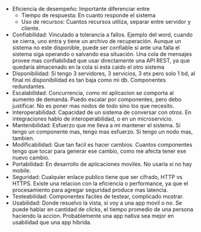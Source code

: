 - Eficiencia de desempeño: Importante diferenciar entre
	- Tiempo de respuesta: En cuanto responde el sistema
	- Uso de recursos: Cuantos recursos utiliza, separar entre servidor y cliente.
- Confiabilidad: Vinculado a tolerancia a fallos. Ejemplo del word, cuando se cierra, uno entra y tiene un archivo de recuperación. Aunque un sistema no este disponible, puede ser confiable si ante una falla el sistema siga operando o salvando esa situación. Una cola de mensajes provee mas confiabilidad que usar directamente una API REST, ya que quedaría almacenado en la cola si esta caido el otro sistema
- Disponibilidad: Si tengo 3 servidores, 3 servicios, 3 etx pero solo 1 bd, al final mi disponibilidad es tan baja como mi db. Componentes redundantes.
- Escalabilidad: Concurrencia, como mi aplicacion se comporta al aumento de demanda. Puedo escalar por componentes, pero debo justificar. No es poner mas nodos de todo sino los que necesito.
- Interoperabilidad: Capacidad de un sistema de conversar con otros. En integraciones hablo de interoperabilidad, o en un microservicio.
- Mantenibilidad: Esfuerzo que me lleva a mi mantener el sistema. Si tengo un componente mas, tengo mas esfuerzo. Si tengo un nodo mas, tambien.
- Modificabilidad: Que tan facil es hacer cambios. Cuantos componentes tengo que tocar para generar ese cambio, como me afecta tener ese nuevo cambio.
- Portabilidad: En desarrollo de aplicaciones moviles. No usarla si no hay mobile.
- Seguridad: Cualquier enlace publico tiene que ser cifrado, HTTP vs HTTPS. Existe una relacion con la eficiencia o performance, ya que el procesamiento para agregar seguridad produce mas latencia.
- Testeabilidad: Componentes faciles de testear, complicado mostrar.
- Usabilidad: Donde resuelvo la vista, si voy a una app movil o no. Se puede hablar en cantidad de clicks, el tiempo promedio de una persona haciendo la accion. Probablemente una app nativa sea mejor en usabilidad que una app híbrida.
